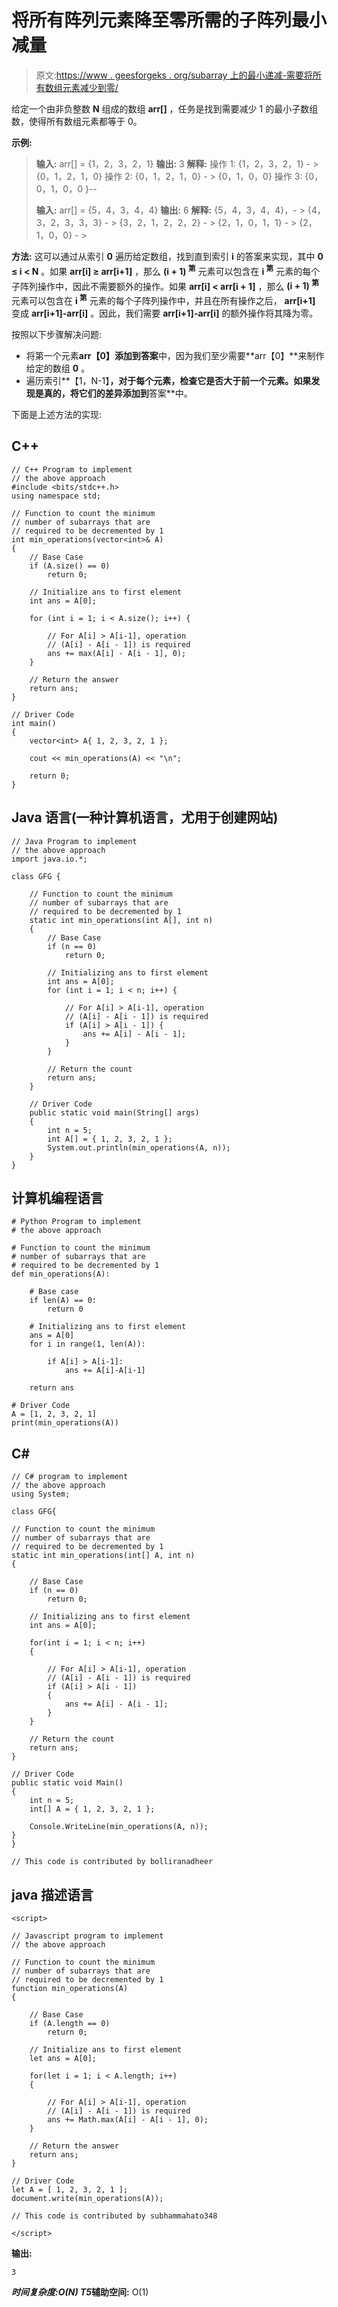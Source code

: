 # 将所有阵列元素降至零所需的子阵列最小减量

> 原文:[https://www . geesforgeks . org/subarray 上的最小递减-需要将所有数组元素减少到零/](https://www.geeksforgeeks.org/minimum-decrements-on-subarrays-required-to-reduce-all-array-elements-to-zero/)

给定一个由非负整数 **N** 组成的数组 **arr[]** ，任务是找到需要减少 1 的最小子数组数，使得所有数组元素都等于 0。

**示例:**

> **输入:** arr[] = {1，2，3，2，1}
> **输出:** 3
> **解释:**
> 操作 1: {1，2，3，2，1} - > {0，1，2，1，0}
> 操作 2: {0，1，2，1，0} - > {0，1，0，0}
> 操作 3: {0，0，1，0，0 }--
> 
> **输入:** arr[] = {5，4，3，4，4}
> **输出:** 6
> **解释:**
> {5，4，3，4，4}，- > {4，3，2，3，3，3} - > {3，2，1，2，2，2} - > {2，1，0，1，1} - > {2，1，0，0} - >

**方法:**
这可以通过从索引 **0** 遍历给定数组，找到直到索引 **i** 的答案来实现，其中 **0 ≤ i < N** 。如果 **arr[i] ≥ arr[i+1]** ，那么 **(i + 1) <sup>第</sup>** 元素可以包含在 **i <sup>第</sup>** 元素的每个子阵列操作中，因此不需要额外的操作。如果 **arr[i] < arr[i + 1]** ，那么 **(i + 1) <sup>第</sup>** 元素可以包含在 **i <sup>第</sup>** 元素的每个子阵列操作中，并且在所有操作之后， **arr[i+1]** 变成 **arr[i+1]-arr[i]** 。因此，我们需要 **arr[i+1]-arr[i]** 的额外操作将其降为零。

按照以下步骤解决问题:

*   将第一个元素**arr【0】**添加到**答案**中，因为我们至少需要**arr【0】**来制作给定的数组 **0** 。
*   遍历索引**【1，N-1】**，对于每个元素，检查它是否大于前一个元素。如果发现是真的，将它们的差异添加到**答案**中。

下面是上述方法的实现:

## C++

```
// C++ Program to implement
// the above approach
#include <bits/stdc++.h>
using namespace std;

// Function to count the minimum
// number of subarrays that are
// required to be decremented by 1
int min_operations(vector<int>& A)
{
    // Base Case
    if (A.size() == 0)
        return 0;

    // Initialize ans to first element
    int ans = A[0];

    for (int i = 1; i < A.size(); i++) {

        // For A[i] > A[i-1], operation
        // (A[i] - A[i - 1]) is required
        ans += max(A[i] - A[i - 1], 0);
    }

    // Return the answer
    return ans;
}

// Driver Code
int main()
{
    vector<int> A{ 1, 2, 3, 2, 1 };

    cout << min_operations(A) << "\n";

    return 0;
}
```

## Java 语言(一种计算机语言，尤用于创建网站)

```
// Java Program to implement
// the above approach
import java.io.*;

class GFG {

    // Function to count the minimum
    // number of subarrays that are
    // required to be decremented by 1
    static int min_operations(int A[], int n)
    {
        // Base Case
        if (n == 0)
            return 0;

        // Initializing ans to first element
        int ans = A[0];
        for (int i = 1; i < n; i++) {

            // For A[i] > A[i-1], operation
            // (A[i] - A[i - 1]) is required
            if (A[i] > A[i - 1]) {
                ans += A[i] - A[i - 1];
            }
        }

        // Return the count
        return ans;
    }

    // Driver Code
    public static void main(String[] args)
    {
        int n = 5;
        int A[] = { 1, 2, 3, 2, 1 };
        System.out.println(min_operations(A, n));
    }
}
```

## 计算机编程语言

```
# Python Program to implement
# the above approach

# Function to count the minimum
# number of subarrays that are
# required to be decremented by 1
def min_operations(A):

    # Base case
    if len(A) == 0:
        return 0

    # Initializing ans to first element
    ans = A[0]
    for i in range(1, len(A)):

        if A[i] > A[i-1]:
            ans += A[i]-A[i-1]

    return ans

# Driver Code
A = [1, 2, 3, 2, 1]
print(min_operations(A))
```

## C#

```
// C# program to implement
// the above approach
using System;

class GFG{

// Function to count the minimum
// number of subarrays that are
// required to be decremented by 1
static int min_operations(int[] A, int n)
{

    // Base Case
    if (n == 0)
        return 0;

    // Initializing ans to first element
    int ans = A[0];

    for(int i = 1; i < n; i++)
    {

        // For A[i] > A[i-1], operation
        // (A[i] - A[i - 1]) is required
        if (A[i] > A[i - 1])
        {
            ans += A[i] - A[i - 1];
        }
    }

    // Return the count
    return ans;
}

// Driver Code
public static void Main()
{
    int n = 5;
    int[] A = { 1, 2, 3, 2, 1 };

    Console.WriteLine(min_operations(A, n));
}
}

// This code is contributed by bolliranadheer
```

## java 描述语言

```
<script>

// Javascript program to implement
// the above approach

// Function to count the minimum
// number of subarrays that are
// required to be decremented by 1
function min_operations(A)
{

    // Base Case
    if (A.length == 0)
        return 0;

    // Initialize ans to first element
    let ans = A[0];

    for(let i = 1; i < A.length; i++)
    {

        // For A[i] > A[i-1], operation
        // (A[i] - A[i - 1]) is required
        ans += Math.max(A[i] - A[i - 1], 0);
    }

    // Return the answer
    return ans;
}

// Driver Code
let A = [ 1, 2, 3, 2, 1 ];
document.write(min_operations(A));

// This code is contributed by subhammahato348

</script>
```

**输出:**

```
3
```

***时间复杂度:**O(N)*
T5**辅助空间:** O(1)